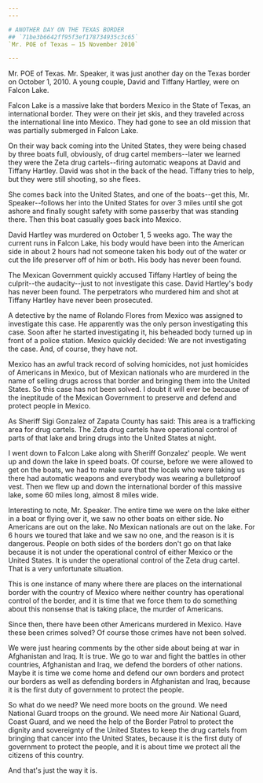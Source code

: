 ```yaml
---
---

# ANOTHER DAY ON THE TEXAS BORDER
## `71be3b6642ff95f3ef178734935c3c65`
`Mr. POE of Texas — 15 November 2010`

---
```



Mr. POE of Texas. Mr. Speaker, it was just another day on the Texas 
border on October 1, 2010. A young couple, David and Tiffany Hartley, 
were on Falcon Lake.

Falcon Lake is a massive lake that borders Mexico in the State of 
Texas, an international border. They were on their jet skis, and they 
traveled across the international line into Mexico. They had gone to 
see an old mission that was partially submerged in Falcon Lake.

On their way back coming into the United States, they were being 
chased by three boats full, obviously, of drug cartel members--later we 
learned they were the Zeta drug cartels--firing automatic weapons at 
David and Tiffany Hartley. David was shot in the back of the head. 
Tiffany tries to help, but they were still shooting, so she flees.

She comes back into the United States, and one of the boats--get 
this, Mr. Speaker--follows her into the United States for over 3 miles 
until she got ashore and finally sought safety with some passerby that 
was standing there. Then this boat casually goes back into Mexico.

David Hartley was murdered on October 1, 5 weeks ago. The way the 
current runs in Falcon Lake, his body would have been into the American 
side in about 2 hours had not someone taken his body out of the water 
or cut the life preserver off of him or both. His body has never been 
found.

The Mexican Government quickly accused Tiffany Hartley of being the 
culprit--the audacity--just to not investigate this case. David 
Hartley's body has never been found. The perpetrators who murdered him 
and shot at Tiffany Hartley have never been prosecuted.

A detective by the name of Rolando Flores from Mexico was assigned to 
investigate this case. He apparently was the only person investigating 
this case. Soon after he started investigating it, his beheaded body 
turned up in front of a police station. Mexico quickly decided: We are 
not investigating the case. And, of course, they have not.

Mexico has an awful track record of solving homicides, not just 
homicides of Americans in Mexico, but of Mexican nationals who are 
murdered in the name of selling drugs across that border and bringing 
them into the United States. So this case has not been solved. I doubt 
it will ever be because of the ineptitude of the Mexican Government to 
preserve and defend and protect people in Mexico.

As Sheriff Sigi Gonzalez of Zapata County has said: This area is a 
trafficking area for drug cartels. The Zeta drug cartels have 
operational control of parts of that lake and bring drugs into the 
United States at night.

I went down to Falcon Lake along with Sheriff Gonzalez' people. We 
went up and down the lake in speed boats. Of course, before we were 
allowed to get on the boats, we had to make sure that the locals who 
were taking us there had automatic weapons and everybody was wearing a 
bulletproof vest. Then we flew up and down the international border of 
this massive lake, some 60 miles long, almost 8 miles wide.

Interesting to note, Mr. Speaker. The entire time we were on the lake 
either in a boat or flying over it, we saw no other boats on either 
side. No Americans are out on the lake. No Mexican nationals are out on 
the lake. For 6 hours we toured that lake and we saw no one, and the 
reason is it is dangerous. People on both sides of the borders don't go 
on that lake because it is not under the operational control of either 
Mexico or the United States. It is under the operational control of the 
Zeta drug cartel. That is a very unfortunate situation.

This is one instance of many where there are places on the 
international border with the country of Mexico where neither country 
has operational control of the border, and it is time that we force 
them to do something about this nonsense that is taking place, the 
murder of Americans.

Since then, there have been other Americans murdered in Mexico. Have 
these been crimes solved? Of course those crimes have not been solved.



We were just hearing comments by the other side about being at war in 
Afghanistan and Iraq. It is true. We go to war and fight the battles in 
other countries, Afghanistan and Iraq, we defend the borders of other 
nations. Maybe it is time we come home and defend our own borders and 
protect our borders as well as defending borders in Afghanistan and 
Iraq, because it is the first duty of government to protect the people.

So what do we need? We need more boots on the ground. We need 
National Guard troops on the ground. We need more Air National Guard, 
Coast Guard, and we need the help of the Border Patrol to protect the 
dignity and sovereignty of the United States to keep the drug cartels 
from bringing that cancer into the United States, because it is the 
first duty of government to protect the people, and it is about time we 
protect all the citizens of this country.

And that's just the way it is.
